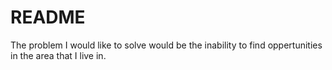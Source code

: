 # README
 The problem I would like to solve would be the inability to find oppertunities in the area that I live in.
